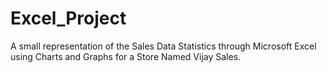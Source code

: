 # Excel_Project
A small representation of the Sales Data Statistics through Microsoft Excel using Charts and Graphs for a Store Named Vijay Sales.
